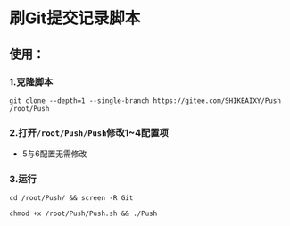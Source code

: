# 刷Git提交记录脚本

## 使用：

### 1.克隆脚本

```
git clone --depth=1 --single-branch https://gitee.com/SHIKEAIXY/Push /root/Push
```

### 2.打开`/root/Push/Push`修改1~4配置项

 - 5与6配置无需修改

### 3.运行

```
cd /root/Push/ && screen -R Git
```
```
chmod +x /root/Push/Push.sh && ./Push
```
